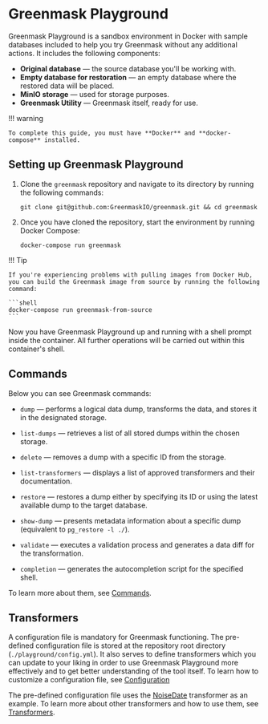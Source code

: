 # Greenmask Playground

Greenmask Playground is a sandbox environment in Docker with sample databases included to help you try Greenmask without any additional actions. It includes the following components:

* **Original database** — the source database you'll be working with.
* **Empty database for restoration** — an empty database where the restored data will be placed.
* **MinIO storage** — used for storage purposes.
* **Greenmask Utility** — Greenmask itself, ready for use.

!!! warning

    To complete this guide, you must have **Docker** and **docker-compose** installed.

## Setting up Greenmask Playground

1. Clone the `greenmask` repository and navigate to its directory by running the following commands:

    ```shell
    git clone git@github.com:GreenmaskIO/greenmask.git && cd greenmask
    ```

2. Once you have cloned the repository, start the environment by running Docker Compose:

    ```shell
    docker-compose run greenmask
    ```
!!! Tip

    If you're experiencing problems with pulling images from Docker Hub, you can build the Greenmask image from source by running the following command:

    ```shell
    docker-compose run greenmask-from-source
    ```

Now you have Greenmask Playground up and running with a shell prompt inside the container. All further operations will be carried out within this container's shell.

## Commands

Below you can see Greenmask commands:

* `dump` — performs a logical data dump, transforms the data, and stores it in the designated storage.

* `list-dumps` — retrieves a list of all stored dumps within the chosen storage.

* `delete` — removes a dump with a specific ID from the storage.

* `list-transformers` — displays a list of approved transformers and their documentation.

* `restore` — restores a dump either by specifying its ID or using the latest available dump to the target database.

* `show-dump` — presents metadata information about a specific dump (equivalent to `pg_restore -l ./`).

* `validate` — executes a validation process and generates a data diff for the transformation.

* `completion` — generates the autocompletion script for the specified shell.

To learn more about them, see [Commands](commands/index.md).

## Transformers

A configuration file is mandatory for Greenmask functioning. The pre-defined configuration file is stored at the repository root directory (`./playground/config.yml`). It also serves to define transformers which you can update to your liking in order to use Greenmask Playground more effectively and to get better understanding of the tool itself. To learn how to customize a configuration file, see [Configuration](configuration.md)

The pre-defined configuration file uses the [NoiseDate](built_in_transformers/standard_transformers/noise_date.md) transformer as an example. To learn more about other transformers and how to use them, see [Transformers](built_in_transformers/index.md).
